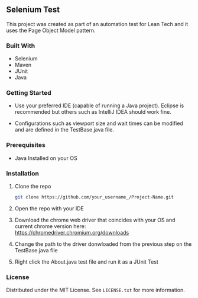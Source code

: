 ## Selenium Test

This project was created as part of an automation test for Lean Tech and it uses the Page Object Model pattern.


### Built With

* Selenium
* Maven
* JUnit
* Java


### Getting Started

* Use your preferred IDE (capable of running a Java project). Eclipse is recommended but others such as IntelliJ IDEA should work fine.

* Configurations such as viewport size and wait times can be modified and are defined in the TestBase.java file.

### Prerequisites

* Java Installed on your OS

### Installation

1. Clone the repo
   ```sh
   git clone https://github.com/your_username_/Project-Name.git
   ```
2. Open the repo with your IDE

3. Download the chrome web driver that coincides with your OS and current chrome version here: https://chromedriver.chromium.org/downloads

4. Change the path to the driver donwloaded from the previous step on the TestBase.java file

5. Right click the About.java test file and run it as a JUnit Test


### License

Distributed under the MIT License. See `LICENSE.txt` for more information.

